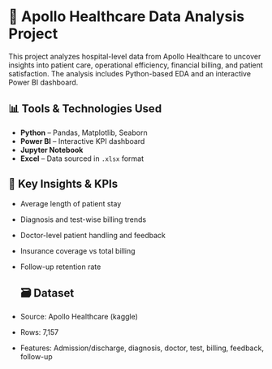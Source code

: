 # 🏥 Apollo Healthcare Data Analysis Project

This project analyzes hospital-level data from Apollo Healthcare to uncover insights into patient care, operational efficiency, financial billing, and patient satisfaction. The analysis includes Python-based EDA and an interactive Power BI dashboard.

## 📊 Tools & Technologies Used

- **Python** – Pandas, Matplotlib, Seaborn
- **Power BI** – Interactive KPI dashboard
- **Jupyter Notebook**
- **Excel** – Data sourced in `.xlsx` format

## 🧠 Key Insights & KPIs

- Average length of patient stay
- Diagnosis and test-wise billing trends
- Doctor-level patient handling and feedback
- Insurance coverage vs total billing
- Follow-up retention rate

  ## 🗃 Dataset

- Source: Apollo Healthcare (kaggle)
- Rows: 7,157
- Features: Admission/discharge, diagnosis, doctor, test, billing, feedback, follow-up
